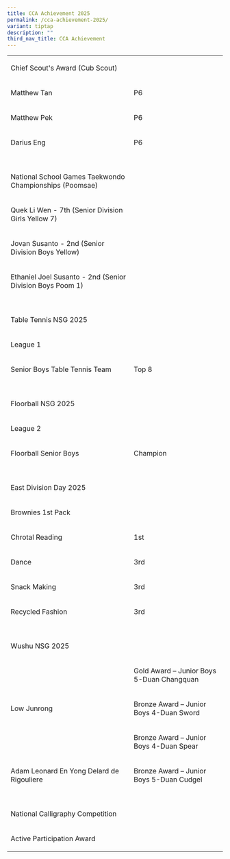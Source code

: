 ```yaml
---
title: CCA Achievement 2025
permalink: /cca-achievement-2025/
variant: tiptap
description: ""
third_nav_title: CCA Achievement
---
```

<table style="minWidth: 50px">
<colgroup>
<col>
<col>
</colgroup>
<tbody>
<tr>
<td rowspan="1" colspan="1">
<p>Chief Scout's Award (Cub Scout)</p>
</td>
<td rowspan="1" colspan="1">
<p>&nbsp;</p>
</td>
</tr>
<tr>
<td rowspan="1" colspan="1">
<p>Matthew Tan</p>
</td>
<td rowspan="1" colspan="1">
<p>P6</p>
</td>
</tr>
<tr>
<td rowspan="1" colspan="1">
<p>Matthew Pek</p>
</td>
<td rowspan="1" colspan="1">
<p>P6</p>
</td>
</tr>
<tr>
<td rowspan="1" colspan="1">
<p>Darius Eng</p>
</td>
<td rowspan="1" colspan="1">
<p>P6</p>
</td>
</tr>
<tr>
<td rowspan="1" colspan="1">
<p></p>
</td>
<td rowspan="1" colspan="1">
<p></p>
</td>
</tr>
<tr>
<td rowspan="1" colspan="1">
<p>National School Games Taekwondo Championships (Poomsae)</p>
</td>
<td rowspan="1" colspan="1">
<p></p>
</td>
</tr>
<tr>
<td rowspan="1" colspan="1">
<p>Quek Li Wen - 7th (Senior Division Girls Yellow 7)</p>
</td>
<td rowspan="1" colspan="1">
<p></p>
</td>
</tr>
<tr>
<td rowspan="1" colspan="1">
<p>Jovan Susanto - 2nd (Senior Division Boys Yellow)</p>
</td>
<td rowspan="1" colspan="1">
<p></p>
</td>
</tr>
<tr>
<td rowspan="1" colspan="1">
<p>Ethaniel Joel Susanto - 2nd (Senior Division Boys Poom 1)</p>
</td>
<td rowspan="1" colspan="1">
<p></p>
</td>
</tr>
<tr>
<td rowspan="1" colspan="1">
<p></p>
</td>
<td rowspan="1" colspan="1">
<p></p>
</td>
</tr>
<tr>
<td rowspan="1" colspan="2">
<p>Table Tennis NSG 2025</p>
</td>
</tr>
<tr>
<td rowspan="1" colspan="2">
<p>League 1</p>
</td>
</tr>
<tr>
<td rowspan="1" colspan="1">
<p>Senior Boys Table Tennis Team</p>
</td>
<td rowspan="1" colspan="1">
<p>Top 8</p>
</td>
</tr>
<tr>
<td rowspan="1" colspan="1">
<p></p>
</td>
<td rowspan="1" colspan="1">
<p></p>
</td>
</tr>
<tr>
<td rowspan="1" colspan="2">
<p>Floorball NSG 2025</p>
</td>
</tr>
<tr>
<td rowspan="1" colspan="2">
<p>League 2</p>
</td>
</tr>
<tr>
<td rowspan="1" colspan="1">
<p>Floorball Senior Boys</p>
</td>
<td rowspan="1" colspan="1">
<p>Champion</p>
</td>
</tr>
<tr>
<td rowspan="1" colspan="1">
<p></p>
</td>
<td rowspan="1" colspan="1">
<p></p>
</td>
</tr>
<tr>
<td rowspan="1" colspan="2">
<p>East Division Day 2025</p>
</td>
</tr>
<tr>
<td rowspan="1" colspan="2">
<p>Brownies 1st Pack</p>
</td>
</tr>
<tr>
<td rowspan="1" colspan="1">
<p>Chrotal Reading</p>
</td>
<td rowspan="1" colspan="1">
<p>1st</p>
</td>
</tr>
<tr>
<td rowspan="1" colspan="1">
<p>Dance&nbsp;</p>
</td>
<td rowspan="1" colspan="1">
<p>3rd</p>
</td>
</tr>
<tr>
<td rowspan="1" colspan="1">
<p>Snack Making</p>
</td>
<td rowspan="1" colspan="1">
<p>3rd</p>
</td>
</tr>
<tr>
<td rowspan="1" colspan="1">
<p>Recycled Fashion</p>
</td>
<td rowspan="1" colspan="1">
<p>3rd</p>
</td>
</tr>
<tr>
<td rowspan="1" colspan="1">
<p></p>
</td>
<td rowspan="1" colspan="1">
<p></p>
</td>
</tr>
<tr>
<td rowspan="1" colspan="2">
<p>Wushu NSG 2025</p>
</td>
</tr>
<tr>
<td rowspan="3" colspan="1">
<p>Low Junrong</p>
</td>
<td rowspan="1" colspan="1">
<p>Gold Award – Junior Boys 5-Duan Changquan</p>
</td>
</tr>
<tr>
<td rowspan="1" colspan="1">
<p>Bronze Award – Junior Boys 4-Duan Sword</p>
</td>
</tr>
<tr>
<td rowspan="1" colspan="1">
<p>Bronze Award – Junior Boys 4-Duan Spear</p>
</td>
</tr>
<tr>
<td rowspan="1" colspan="1">
<p>Adam Leonard En Yong Delard de Rigouliere</p>
</td>
<td rowspan="1" colspan="1">
<p>Bronze Award – Junior Boys 5-Duan Cudgel</p>
</td>
</tr>
<tr>
<td rowspan="1" colspan="1">
<p></p>
</td>
<td rowspan="1" colspan="1">
<p></p>
</td>
</tr>
<tr>
<td rowspan="1" colspan="1">
<p>National Calligraphy Competition</p>
</td>
<td rowspan="1" colspan="1">
<p></p>
</td>
</tr>
<tr>
<td rowspan="1" colspan="1">
<p>Active Participation Award</p>
</td>
<td rowspan="1" colspan="1">
<p></p>
</td>
</tr>
</tbody>
</table>
<p></p>